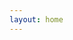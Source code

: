```yaml
---
layout: home
---
```


<script setup>
import { useData } from 'vitepress'
import home from '../.vitepress/components/mind.vue'
</script>

<home />
